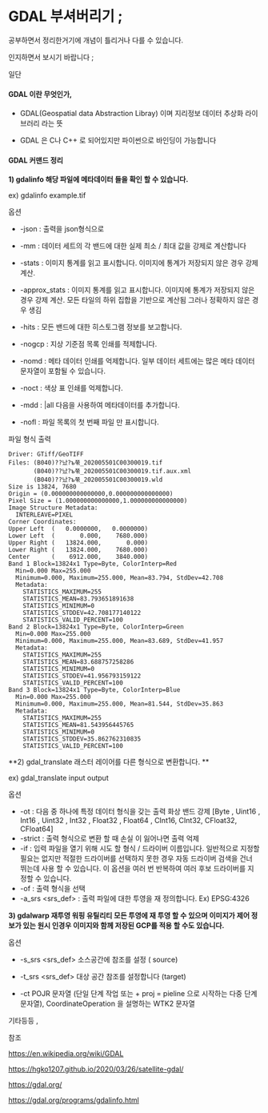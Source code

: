# GDAL 부셔버리기 ;

공부하면서 정리한거기에 개념이 틀리거나 다를 수 있습니다. 

인지하면서 보시기 바랍니다 ;





일단

#### GDAL 이란 무엇인가,

- GDAL(Geospatial data Abstraction Libray) 이며 지리정보 데이터 추상화 라이브러리 라는 뜻

- GDAL 은 C나 C++ 로 되어있지만 파이썬으로 바인딩이 가능합니다 



#### GDAL 커맨드 정리

**1) gdalinfo 해당 파일에 메타데이터 들을 확인 할 수 있습니다.**

ex) gdalinfo example.tif

옵션 

- -json : 출력을 json형식으로 
- -mm : 데이터 세트의 각 밴드에 대한 실제 최소 / 최대 값을 강제로 계산합니다 
- -stats  :  이미지 통계를 읽고 표시합니다. 이미지에 통계가 저장되지 않은 경우 강제 계산.
- -approx_stats : 이미지 통계를 읽고 표시합니다. 이미지에 통계가 저장되지 않은 경우 강제 계산.  모든 타일의 하위 집합을 기반으로 계산됨 그러나 정확하지 않은 경우 생김 
- -hits : 모든 밴드에 대한 히스토그램 정보를 보고합니다.
- -nogcp : 지상 기준점 목록 인쇄를 적제합니다. 

- -nomd : 메타 데이터 인쇄를 억제합니다. 일부 데이터 세트에는 많은 메타 데이터 문자열이 포함될 수 있습니다.
- -noct : 색상 표 인쇄를 억제합니다.
- -mdd : <domain>|all 다음을 사용하여 메타데이터를 추가합니다. 

- -nofl : 파일 목록의 첫 번째 파일 만 표시합니다. 

파일 형식 출력 

```t
Driver: GTiff/GeoTIFF
Files: (B040)??났?ъ쭊_202005501C00300019.tif
       (B040)??났?ъ쭊_202005501C00300019.tif.aux.xml
       (B040)??났?ъ쭊_202005501C00300019.wld
Size is 13824, 7680
Origin = (0.000000000000000,0.000000000000000)
Pixel Size = (1.000000000000000,1.000000000000000)
Image Structure Metadata:
  INTERLEAVE=PIXEL
Corner Coordinates:
Upper Left  (   0.0000000,   0.0000000)
Lower Left  (       0.000,    7680.000)
Upper Right (   13824.000,       0.000)
Lower Right (   13824.000,    7680.000)
Center      (    6912.000,    3840.000)
Band 1 Block=13824x1 Type=Byte, ColorInterp=Red
  Min=0.000 Max=255.000
  Minimum=0.000, Maximum=255.000, Mean=83.794, StdDev=42.708
  Metadata:
    STATISTICS_MAXIMUM=255
    STATISTICS_MEAN=83.793651891638
    STATISTICS_MINIMUM=0
    STATISTICS_STDDEV=42.708177140122
    STATISTICS_VALID_PERCENT=100
Band 2 Block=13824x1 Type=Byte, ColorInterp=Green
  Min=0.000 Max=255.000
  Minimum=0.000, Maximum=255.000, Mean=83.689, StdDev=41.957
  Metadata:
    STATISTICS_MAXIMUM=255
    STATISTICS_MEAN=83.688757258286
    STATISTICS_MINIMUM=0
    STATISTICS_STDDEV=41.956793159122
    STATISTICS_VALID_PERCENT=100
Band 3 Block=13824x1 Type=Byte, ColorInterp=Blue
  Min=0.000 Max=255.000
  Minimum=0.000, Maximum=255.000, Mean=81.544, StdDev=35.863
  Metadata:
    STATISTICS_MAXIMUM=255
    STATISTICS_MEAN=81.543956445765
    STATISTICS_MINIMUM=0
    STATISTICS_STDDEV=35.862762310835
    STATISTICS_VALID_PERCENT=100
```



**2) gdal_translate 래스터 레이어를 다른 형식으로 변환합니다. ** 

ex) gdal_translate input output 

옵션

- -ot <type> : 다음 중 하나에 특정 데이터 형식을 갖는 출력 화상 밴드 강제 [Byte , Uint16 , Int16 , Uint32 , Int32 , Float32 , Float64 , CInt16, CInt32, CFloat32, CFloat64]
- -strict : 출력 형식으로 변환 할 때 손실 이 잃어나면 출력 억제 
- -if <format> : 입력 파일을 열기 위해 시도 할 형식 / 드라이버 이름입니다. 일반적으로 지정할 필요는 없지만 적절한 드라이버를 선택하지 못한 경우 자동 드라이버 검색을 건너 뛰는데 사용 할 수 있습니다. 이 옵션을 여러 번 반복하여 여러 후보 드라이버를 지정할 수 있습니다.
- -of <format> : 출력 형식을 선택 
- -a_srs <srs_def> : 출력 파일에 대한 투영을 재 정의합니다. Ex) EPSG:4326





**3) gdalwarp 재투영 워핑 유틸리티 모든 투영에 재 투영 할 수 있으며 이미지가 제어 정보가 있는 원시 인경우 이미지와 함께 저장된 GCP를 적용 할 수도 있습니다.**

옵션

- -s_srs <srs_def>  소스공간에 참조를 설정 ( source)
- -t_srs <srs_def>  대상 공간 참조를 설정합니다 (target)

- -ct <string> POJR 문자열 (단일 단계 작업 또는 + proj = pieline 으로 시작하는 다중 단계 문자열), CoordinateOperation 을 설명하는 WTK2 문자열 



기타등등 , 







참조 

https://en.wikipedia.org/wiki/GDAL

https://hgko1207.github.io/2020/03/26/satellite-gdal/

https://gdal.org/

https://gdal.org/programs/gdalinfo.html